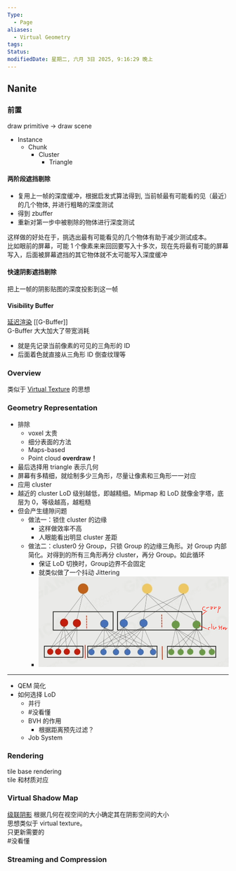 ```yaml
---
Type:
  - Page
aliases:
  - Virtual Geometry
tags: 
Status: 
modifiedDate: 星期二, 六月 3日 2025, 9:16:29 晚上
---
```


## Nanite

### 前置

draw primitive -> draw scene
- Instance
	- Chunk 
		- Cluster
			- Triangle

#### 两阶段遮挡剔除

- 复用上一帧的深度缓冲，根据启发式算法得到, 当前帧最有可能看的见（最近）的几个物体, 并进行粗略的深度测试
- 得到 zbuffer
- 重新对第一步中被剔除的物体进行深度测试

这样做的好处在于，挑选出最有可能看见的几个物体有助于减少测试成本。  
比如眼前的屏幕，可能 1 个像素来来回回要写入十多次，现在先将最有可能的屏幕写入，后面被屏幕遮挡的其它物体就不太可能写入深度缓冲

#### 快速阴影遮挡剔除

把上一帧的阴影贴图的深度投影到这一帧

#### Visibility Buffer

[延迟渲染](延迟渲染.md) [[G-Buffer]]  
G-Buffer 大大加大了带宽消耗

- 就是先记录当前像素的可见的三角形的 ID
- 后面着色就直接从三角形 ID 倒查纹理等

### Overview

类似于 [Virtual Texture](Virtual%20Texture.md) 的思想

### Geometry Representation

- 排除
	- voxel 太贵
	- 细分表面的方法
	- Maps-based 
	- Point cloud **overdraw！**
- 最后选择用 triangle 表示几何
- 屏幕有多精细，就绘制多少三角形，尽量让像素和三角形一一对应
- 应用 cluster 
- 越近的 cluster LoD 级别越低，即越精细。Mipmap 和 LoD 就像金字塔，底层为 0，等级越高，越粗糙
- 但会产生缝隙问题
	- 做法一：锁住 cluster 的边缘
		- 这样做效率不高
		- 人眼能看出明显 cluster 差距
	- 做法二：cluster0 分 Group，只锁 Group 的边缘三角形。对 Group 内部简化。对得到的所有三角形再分 cluster，再分 Group。如此循环
		- 保证 LoD 切换时，Group边界不会固定
		- 就类似做了一个抖动 Jittering
		- ![](assets/Pasted%20image%2020250116204333.png)

---

- QEM 简化
- 如何选择 LoD
	- 并行
	- #没看懂
	- BVH 的作用
		- 根据距离预先过滤？
	- Job System

### Rendering

tile base rendering  
tile 和材质对应

### Virtual Shadow Map

[级联阴影](Cascade%20Shadow%20Map.md)
根据几何在视空间的大小确定其在阴影空间的大小  
思想类似于 virtual texture。  
只更新需要的  
#没看懂 

### Streaming and Compression
